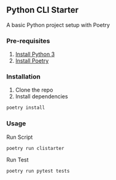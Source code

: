## Python CLI Starter
A basic Python project setup with Poetry

### Pre-requisites

1. [Install Python 3](https://www.python.org/downloads/)
2. [Install Poetry](https://python-poetry.org/docs/#installation)


### Installation

1. Clone the repo
2. Install dependencies
```sh
poetry install
```

### Usage

Run Script

```sh
poetry run clistarter
```

Run Test
```sh
poetry run pytest tests
```

